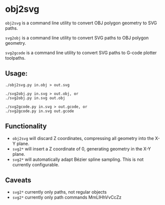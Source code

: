 # obj2svg

`obj2svg` is a command line utility to convert OBJ polygon geometry to SVG paths.

`svg2obj` is a command line utility to convert SVG paths to OBJ polygon geometry.

`svg2gcode` is a command line utility to convert SVG paths to G-code plotter toolpaths.


## Usage:

    ./obj2svg.py in.obj > out.svg
    
    ./svg2obj.py in.svg > out.obj, or
    ./svg2obj.py in.svg out.obj

    ./svg2gcode.py in.svg > out.gcode, or
    ./svg2gcode.py in.svg out.gcode


## Functionality

-   `obj2svg` will discard Z coordinates, compressing all geometry into the X-Y plane.
-   `svg2*` will insert a Z coordinate of 0, generating geometry in the X-Y plane.
-   `svg2*` will automatically adapt Bézier spline sampling. This is not currently configurable.


## Caveats

-   `svg2*` currently only paths, not regular objects
-   `svg2*` currently only path commands MmLlHhVvCcZz
